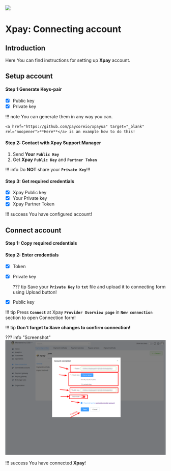 <img src="https://static.openfintech.io/payment_providers/xpayua/logo.svg?w=400" width="400px">

# Xpay: Connecting account

## Introduction

Here You can find  instructions for setting up **Xpay**  account.

## Setup account

#### Step 1 Generate Keys-pair
- [x] Public key
- [x] Private key

!!! note
    You can generate them in any way you can. 

    <a href="https://github.com/paycoreio/xpayua" target="_blank" rel="noopener">**Here**</a> is an example how to do this!

#### Step 2: Contact with Xpay Support Manager

1. Send **Your** **```Public Key```**
2. Get **Xpay** **```Public Key```** and **```Partner Token```**

!!! info
    Do **NOT** share your **```Private Key```**!!! 


#### Step 3: Get required credentials

- [x] Xpay Public key
- [x] Your Private key
- [x] Xpay Partner Token

!!! success
    You have configured account!




## Connect account

#### Step 1: Copy required credentials


#### Step 2: Enter credentials

- [x] Token
- [x] Private key

    ??? tip
        Save your **```Private Key```** to **```txt```** file and upload it to connecting form using Upload button!

- [x] Public key


!!! tip
    Press **```Connect```** at Xpay **```Provider Overview page```** in **```New connection```** section to open Connection form!


!!! tip
    **Don't forget to Save changes to confirm connection!**

??? info "Screenshot"
    [![Step 3](images/xpayua-step_connect.png)](images/xpayua-step_connect.png)


!!! success
    You have connected **Xpay**!